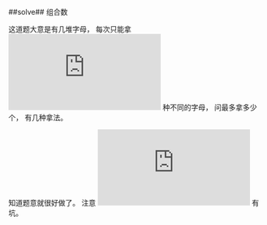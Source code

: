 ﻿##solve##
组合数

这道题大意是有几堆字母， 每次只能拿 ![$k$][1] 种不同的字母， 问最多拿多少个， 有几种拿法。

知道题意就很好做了。 注意 ![$k$][2] 有坑。


  [1]: https://latex.codecogs.com/gif.latex?k
  [2]: https://latex.codecogs.com/gif.latex?k